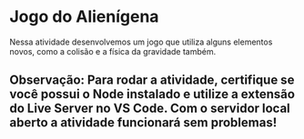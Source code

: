 # Jogo do Alienígena
Nessa atividade desenvolvemos um jogo que utiliza alguns elementos novos, como a colisão e a física da gravidade também. 

## Observação: Para rodar a atividade, certifique se você possui o Node instalado e utilize a extensão do Live Server no VS Code. Com o servidor local aberto a atividade funcionará sem problemas!